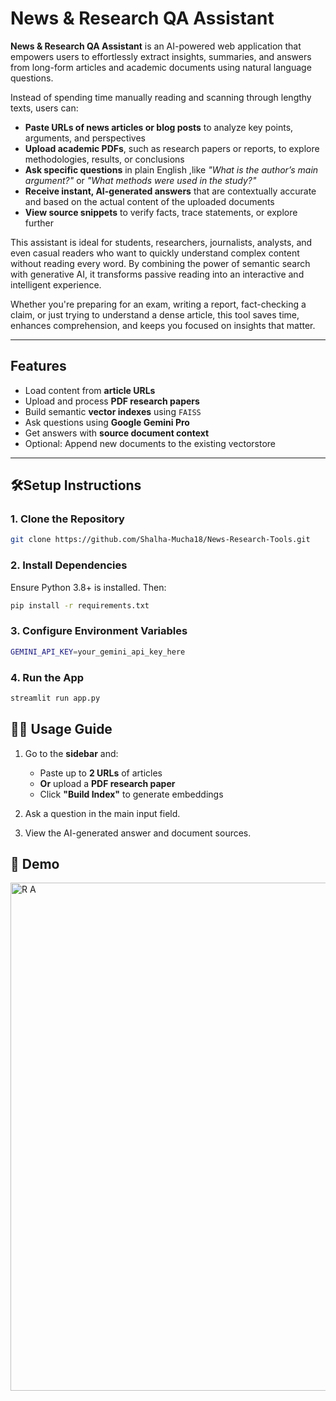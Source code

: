 # News & Research QA Assistant

**News & Research QA Assistant** is an AI-powered web application that empowers users to effortlessly extract insights, summaries, and answers from long-form articles and academic documents using natural language questions.

Instead of spending time manually reading and scanning through lengthy texts, users can:

- **Paste URLs of news articles or blog posts** to analyze key points, arguments, and perspectives
- **Upload academic PDFs**, such as research papers or reports, to explore methodologies, results, or conclusions
- **Ask specific questions** in plain English ,like *"What is the author’s main argument?"* or *"What methods were used in the study?"*
- **Receive instant, AI-generated answers** that are contextually accurate and based on the actual content of the uploaded documents
- **View source snippets** to verify facts, trace statements, or explore further

This assistant is ideal for students, researchers, journalists, analysts, and even casual readers who want to quickly understand complex content without reading every word. By combining the power of semantic search with generative AI, it transforms passive reading into an interactive and intelligent experience.

Whether you're preparing for an exam, writing a report, fact-checking a claim, or just trying to understand a dense article, this tool saves time, enhances comprehension, and keeps you focused on insights that matter.


---

##  Features

- Load content from **article URLs**
- Upload and process **PDF research papers**
- Build semantic **vector indexes** using `FAISS`
- Ask questions using **Google Gemini Pro**
- Get answers with **source document context**
- Optional: Append new documents to the existing vectorstore

---

## 🛠Setup Instructions

### 1. Clone the Repository

```bash
git clone https://github.com/Shalha-Mucha18/News-Research-Tools.git
```

### 2. Install Dependencies
Ensure Python 3.8+ is installed. Then:
```bash
pip install -r requirements.txt
```
### 3. Configure Environment Variables
```bash
GEMINI_API_KEY=your_gemini_api_key_here
```
### 4.  Run the App
```bash
streamlit run app.py
```
## 🧑‍💻 Usage Guide

1. Go to the **sidebar** and:
   - Paste up to **2 URLs** of articles  
   - **Or** upload a **PDF research paper**  
   - Click **"Build Index"** to generate embeddings

2. Ask a question in the main input field.

3. View the AI-generated answer and document sources.


## 📸 Demo

<img width="1907" height="813" alt="R A" src="https://github.com/user-attachments/assets/30f91a13-1076-44bf-bfae-03b65e3bc379" />





